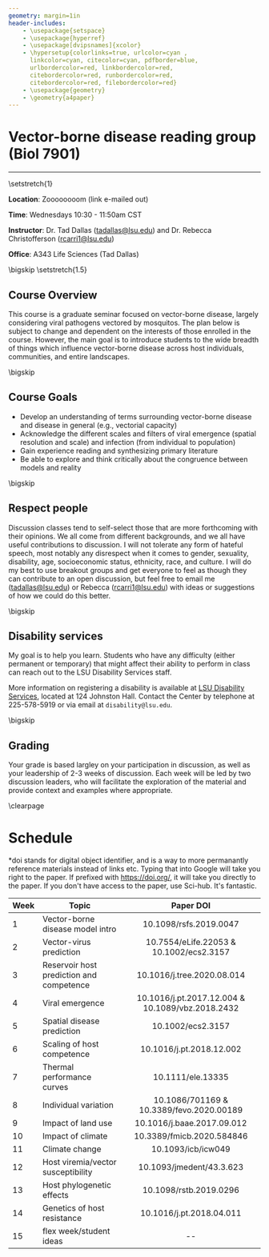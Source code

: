 ```yaml
---
geometry: margin=1in
header-includes:
    - \usepackage{setspace}
    - \usepackage{hyperref}
    - \usepackage[dvipsnames]{xcolor}
    - \hypersetup{colorlinks=true, urlcolor=cyan , 
      linkcolor=cyan, citecolor=cyan, pdfborder=blue,
      urlbordercolor=red, linkbordercolor=red,
      citebordercolor=red, runbordercolor=red,
      citebordercolor=red, filebordercolor=red}
    - \usepackage{geometry}
    - \geometry{a4paper}
---
```



# Vector-borne disease reading group (Biol 7901)

---

\setstretch{1}

**Location**: Zoooooooom (link e-mailed out)

**Time**: Wednesdays 10:30 - 11:50am CST

**Instructor**: Dr. Tad Dallas (tadallas@lsu.edu) and Dr. Rebecca Christofferson (rcarri1@lsu.edu)

**Office**: A343 Life Sciences (Tad Dallas) 




\bigskip
\setstretch{1.5}



## Course Overview

This course is a graduate seminar focused on vector-borne disease, largely considering viral pathogens vectored by mosquitos. The plan below is subject to change and dependent on the interests of those enrolled in the course. However, the main goal is to introduce students to the wide breadth of things which influence vector-borne disease across host individuals, communities, and entire landscapes. 






\bigskip





## Course Goals

* Develop an understanding of terms surrounding vector-borne disease and disease in general (e.g., vectorial capacity)
* Acknowledge the different scales and filters of viral emergence (spatial resolution and scale) and infection (from individual to population)
* Gain experience reading and synthesizing primary literature
* Be able to explore and think critically about the congruence between models and reality





\bigskip

## Respect people

Discussion classes tend to self-select those that are more forthcoming with their opinions. We all come from different backgrounds, and we all have useful contributions to discussion. I will not tolerate any form of hateful speech, most notably any disrespect when it comes to gender, sexuality, disability, age, socioeconomic status, ethnicity, race, and culture. I will do my best to use breakout groups and get everyone to feel as though they can contribute to an open discussion, but feel free to email me (tadallas@lsu.edu) or Rebecca (rcarri1@lsu.edu) with ideas or suggestions of how we could do this better. 




\bigskip



## Disability services

My goal is to help you learn. Students who have any difficulty (either permanent or temporary) that might affect their ability to perform in class can reach out to the LSU Disability Services staff. 

More information on registering a disability is available at [LSU Disability Services](https://www.lsu.edu/disability/), located at 124 Johnston Hall. Contact the Center by telephone at 225-578-5919 or via email at `disability@lsu.edu`.






\bigskip


## Grading

Your grade is based largley on your participation in discussion, as well as your leadership of 2-3 weeks of discussion. Each week will be led by two discussion leaders, who will facilitate the exploration of the material and provide context and examples where appropriate. 










\clearpage

# Schedule

*doi stands for digital object identifier, and is a way to more permanantly reference materials instead of links etc. Typing that into Google will take you right to the paper. If prefixed with https://doi.org/, it will take you directly to the paper. If you don't have access to the paper, use Sci-hub. It's fantastic. 



| Week | Topic | Paper DOI|
| - |  ----- | :---: |
| 1  | Vector-borne disease model intro | 10.1098/rsfs.2019.0047 |
| 2  | Vector-virus prediction |  10.7554/eLife.22053  &  10.1002/ecs2.3157|
| 3  | Reservoir host prediction and competence | 10.1016/j.tree.2020.08.014 |
| 4  | Viral emergence | 10.1016/j.pt.2017.12.004 & 10.1089/vbz.2018.2432|
| 5  | Spatial disease prediction | 10.1002/ecs2.3157 | 
| 6  | Scaling of host competence | 10.1016/j.pt.2018.12.002 |
| 7  | Thermal performance curves | 10.1111/ele.13335 |
| 8  | Individual variation | 10.1086/701169 & 10.3389/fevo.2020.00189|
| 9  | Impact of land use | 10.1016/j.baae.2017.09.012 |
| 10  | Impact of climate | 10.3389/fmicb.2020.584846|
| 11  | Climate change  | 10.1093/icb/icw049  |
| 12  | Host viremia/vector susceptibility | 10.1093/jmedent/43.3.623 | 
| 13  | Host phylogenetic effects | 10.1098/rstb.2019.0296 |
| 14  | Genetics of host resistance | 10.1016/j.pt.2018.04.011| 
| 15  | flex week/student ideas   | --  |





